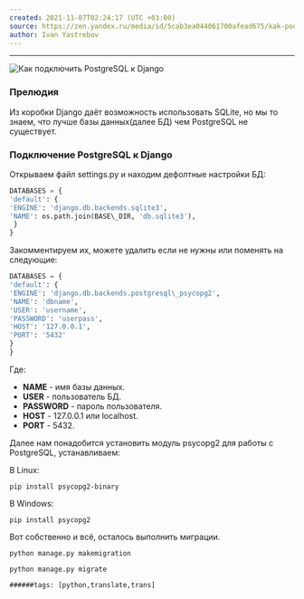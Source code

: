 ```yaml
---
created: 2021-11-07T02:24:17 (UTC +03:00)
source: https://zen.yandex.ru/media/id/5cab3ea044061700afead675/kak-podkliuchit-postgresql-k-django-5eef306aaa52ca2c22f09a95
author: Ivan Yastrebov
---
```


---
![Как подключить PostgreSQL к Django](https://avatars.mds.yandex.net/get-zen_doc/3385233/pub_5eef306aaa52ca2c22f09a95_5eef3184e479666355016084/scale_1200)

### **Прелюдия**

Из коробки Django даёт возможность использовать SQLite, но мы то знаем, что лучше базы данных(далее БД) чем PostgreSQL не существует.

### **Подключение PostgreSQL к Django**

Открываем файл settings.py и находим дефолтные настройки БД:

```python
DATABASES = {  
'default': {  
'ENGINE': 'django.db.backends.sqlite3',  
'NAME': os.path.join(BASE\_DIR, 'db.sqlite3'),  
 }  
}
```
Закомментируем их, можете удалить если не нужны или поменять на следующие:

 ```python
 DATABASES = {  
 'default': {  
 'ENGINE': 'django.db.backends.postgresql\_psycopg2',  
 'NAME': 'dbname',  
 'USER': 'username',  
 'PASSWORD': 'userpass',  
 'HOST': '127.0.0.1',  
 'PORT': '5432'  
 }  
 }
 ```

Где:

-   **NAME** - имя базы данных.
-   **USER** - пользователь БД.
-   **PASSWORD** - пароль пользователя.
-   **HOST** - 127.0.0.1 или localhost.
-   **PORT** - 5432.

Далее нам понадобится установить модуль psycopg2 для работы с PostgreSQL, устанавливаем:

В Linux:

```shell
pip install psycopg2-binary
```

В Windows:

```shell
pip install psycopg2
```

Вот собственно и всё, осталось выполнить миграции.

```shell
python manage.py makemigration
```

```shell
python manage.py migrate
```

`######tags: [python,translate,trans]`
